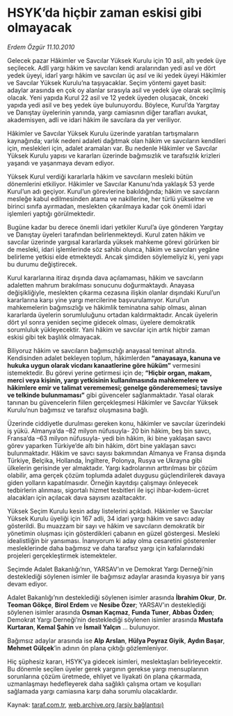 # HSYK’da hiçbir zaman eskisi gibi olmayacak

*Erdem Özgür 11.10.2010*

<div class="yazi"><p>Gelecek pazar Hâkimler ve Savcılar Yüksek Kurulu için 10 asil, altı yedek üye seçilecek. Adlî yargı hâkim ve savcıları kendi aralarından yedi asıl ve dört yedek üyeyi, idarî yargı hâkim ve savcıları üç asıl ve iki yedek üyeyi Hâkimler ve Savcılar Yüksek Kurulu’na taşıyacaklar. Seçim yöntemi gayet basit: adaylar arasında en çok oy alanlar sırasıyla asil ve yedek üye olarak seçilmiş olacak. Yeni yapıda Kurul 22 asil ve 12 yedek üyeden oluşacak, önceki yapıda yedi asil ve beş yedek üye bulunuyordu. Böylece, Kurul’da Yargıtay ve Danıştay üyelerinin yanında, yargı camiasının diğer tarafları avukat, akademisyen, adli ve idari hâkim ile savcılara da yer veriliyor. </p>
<p>Hâkimler ve Savcılar Yüksek Kurulu üzerinde yaratılan tartışmaların kaynağında; varlık nedeni adaleti dağıtmak olan hâkim ve savcıların kendileri için, meslekleri için, adalet aramaları var. Bu nedenle Hâkimler ve Savcılar Yüksek Kurulu yapısı ve kararları üzerinde bağımsızlık ve tarafsızlık krizleri yaşandı ve yaşanmaya devam ediyor. </p>
<p>Yüksek Kurul verdiği kararlarla hâkim ve savcıların mesleki bütün dönemlerini etkiliyor. Hâkimler ve Savcılar Kanunu’nda yaklaşık 53 yerde Kurul’un adı geçiyor. Kurul’un görevlerine bakıldığında; hâkim ve savcıların mesleğe kabul edilmesinden atama ve nakillerine, her türlü yükselme ve birinci sınıfa ayırmadan, meslekten çıkarılmaya kadar çok önemli idari işlemleri yaptığı görülmektedir. </p>
<p>Bugüne kadar bu derece önemli idari yetkiler Kurul’a üye gönderen Yargıtay ve Danıştay üyeleri tarafından belirlenmekteydi. Kurul zaten hâkim ve savcılar üzerinde yargısal kararlarda yüksek mahkeme görevi görürken bir de mesleki, idari işlemlerinde söz sahibi olunca, hâkim ve savcıları yegâne belirleme yetkisi elde etmekteydi. Ancak şimdiden söylemeliyiz ki, yeni yapı bu durumu değiştirecek. </p>
<p>Kurul kararlarına itiraz dışında dava açılamaması, hâkim ve savcıların adaletten mahrum bırakılması sonucunu doğurmaktaydı. Anayasa değişikliğiyle, meslekten çıkarma cezasına ilişkin olanlar dışındaki Kurul’un kararlarına karşı yine yargı mercilerine başvurulamıyor. Kurul’un mahkemelerin bağımsızlığı ve hâkimlik teminatına sahip olması, alınan kararlarda üyelerin sorumluluğunu ortadan kaldırmaktadır. Ancak üyelerin dört yıl sonra yeniden seçime gidecek olması, üyelere demokratik sorumluluk yükleyecektir. Yani hâkim ve savcılar için artık hiçbir zaman eskisi gibi tek başlılık olmayacak. </p>
<p>Biliyoruz hâkim ve savcıların bağımsızlığı anayasal teminat altında. Kendisinden adalet bekleyen toplum, hâkimlerden <b>“anayasaya, kanuna ve hukuka uygun olarak vicdanı kanaatlerine göre hüküm”</b> vermesini istemektedir. Bu görevi yerine getirmesi için de; <b>“Hiçbir organ, makam, merci veya kişinin, yargı yetkisinin kullanılmasında mahkemelere ve hâkimlere emir ve talimat verememesi; genelge gönderememesi; tavsiye ve telkinde bulunmaması”</b> gibi güvenceler sağlanmaktadır. Yasal olarak tanınan bu güvencelerin fiilen gerçekleşmesi Hâkimler ve Savcılar Yüksek Kurulu’nun bağımsız ve tarafsız oluşmasına bağlı.</p>
<p>Üzerinde ciddiyetle durulması gereken konu, hâkimler ve savcılar üzerindeki iş yükü. Almanya’da –82 milyon nüfusuyla- 20 bin hâkim, beş bin savcı, Fransa’da –63 milyon nüfusuyla- yedi bin hâkim, iki bine yaklaşan savcı görev yaparken Türkiye’de altı bin hâkim, dört bine yaklaşan savcı bulunmaktadır. Hâkim ve savcı sayısı bakımından Almanya ve Fransa dışında Türkiye, Belçika, Hollanda, İngiltere, Polonya, Rusya ve Ukrayna gibi ülkelerin gerisinde yer almaktadır. Yargı kadrolarının arttırılması bir çözüm olabilir, ama gerçek çözüm toplumda adalet duygusu güçlendirilerek davaya giden yolların kapatılmasıdır. Örneğin kayıtdışı çalışmayı önleyecek tedbirlerin alınması, sigortalı hizmet tesbitleri ile işçi ihbar-kıdem-ücret alacakları için açılacak dava sayısını azaltacaktır. </p>
<p>Yüksek Seçim Kurulu kesin aday listelerini açıkladı. Hâkimler ve Savcılar Yüksek Kurulu üyeliği için 167 adli, 34 idari yargı hâkim ve savcı aday gösterildi. Bu muazzam bir sayı ve hâkim ve savcıların demokratik bir yönetimin oluşması için gösterdikleri çabanın en güzel göstergesi. Mesleki idealistliğin bir yansıması. İnanıyorum ki aday olma cesaretini gösterenler mesleklerinde daha bağımsız ve daha tarafsız yargı için kafalarındaki projeleri gerçekleştirmek istemekteler.</p>
<p>Seçimde Adalet Bakanlığı’nın, YARSAV’ın ve Demokrat Yargı Derneği’nin desteklediği söylenen isimler ile bağımsız adaylar arasında kıyasıya bir yarış devam ediyor. </p>
<p>Adalet Bakanlığı’nın desteklediği söylenen isimler arasında <b>İbrahim Okur</b>, <b>Dr. Teoman Gökçe</b>, <b>Birol Erdem</b> ve <b>Nesibe Özer</b>; YARSAV’ın desteklediği söylenen isimler arasında <b>Osman Kaçmaz</b>, <b>Funda Tuner</b>, <b>Abbas Özden</b>; Demokrat Yargı Derneği’nin desteklediği söylenen isimler arasında <b>Mustafa Kurtaran</b>, <b>Kemal Şahin</b> ve <b>İsmail Yalçın</b> ... bulunuyor.</p>
<p>Bağımsız adaylar arasında ise <b>Alp Arslan</b>, <b>Hülya Poyraz Giyik</b>, <b>Aydın Başar</b>, <b>Mehmet Gülçek</b>’in adının ön plana çıktığı gözlemleniyor. </p>
<p>Hiç şüphesiz kararı, HSYK’ya gidecek isimleri, meslektaşları belirleyecektir. Bu dönemle seçilen üyeler gerek yargının gerekse yargı mensuplarının sorunlarına çözüm üretmede, ehliyet ve liyakati ön plana çıkarmada, uzmanlaşmayı hedefleyerek daha sağlıklı çalışma ortam ve koşulları sağlamada yargı camiasına karşı daha sorumlu olacaklardır. </p></div>

Kaynak: [taraf.com.tr](http://www.taraf.com.tr:80/erdem-ozgur/makale-hsyk-da-hicbir-zaman-eskisi-gibi-olmayacak.htm), [web.archive.org (arşiv bağlantısı)](http://web.archive.org/web/20101012155357/http://www.taraf.com.tr:80/erdem-ozgur/makale-hsyk-da-hicbir-zaman-eskisi-gibi-olmayacak.htm)
